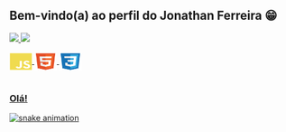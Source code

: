## Bem-vindo(a) ao perfil do Jonathan Ferreira 😁

 <div>
   <a href="https://github.com/jonathangferreira">
   <img height="180em" src="https://github-readme-stats.vercel.app/api?username=jonathangferreira&show_icons=true&theme=tokyonight&include_all_commits=true&count_private=true"/>
   <img height="180em" src="https://github-readme-stats.vercel.app/api/top-langs/?username=jonathangferreira&layout=compact&langs_count=6&theme=tokyonight"/>

</div>
<div style="display: inline_block"><br>
  <img align="center" alt="Js" height="30" width="40" src="https://raw.githubusercontent.com/devicons/devicon/master/icons/javascript/javascript-plain.svg">
  <img align="center" alt="HTML" height="30" width="40" src="https://raw.githubusercontent.com/devicons/devicon/master/icons/html5/html5-original.svg">
  <img align="center" alt="CSS" height="30" width="40" src="https://raw.githubusercontent.com/devicons/devicon/master/icons/css3/css3-original.svg">
</div>
 
 <br>
 
  ### Olá!
 
<div>
 
  ![snake animation](https://github.com/jonathangferreira/jonathangferreira/blob/output/github-contribution-grid-snake.svg)

</div>

